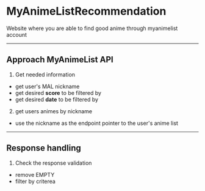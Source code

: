 # MyAnimeListRecommendation
Website where you are able to find good anime through myanimelist account

---

## Approach MyAnimeList **API**
1. Get needed information
- get user's MAL nickname
- get desired __**score**__ to be filtered by
- get desired __**date**__ to be filtered by
2. get users animes by nickname
- use the nickname as the endpoint pointer to the user's anime list

---

## Response handling
1. Check the response validation
- remove EMPTY
- filter by criterea 